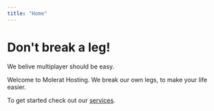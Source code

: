 ```yaml
---
title: "Home"
---
```


# Don't break a leg!

We belive multiplayer should be easy.

Welcome to Molerat Hosting. We break our own legs, to make your life easier.

To get started check out our [services](/hosting).
